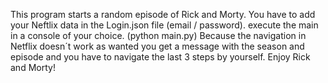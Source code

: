 This program starts a random episode of Rick and Morty.
You have to add your Neftlix data in the Login.json file (email / password).
execute the main in a console of your choice.
(python main.py)
Because the navigation in Netflix doesn´t work as wanted you get a message with the season and episode and you have to navigate the last 3 steps by yourself.
Enjoy Rick and Morty!